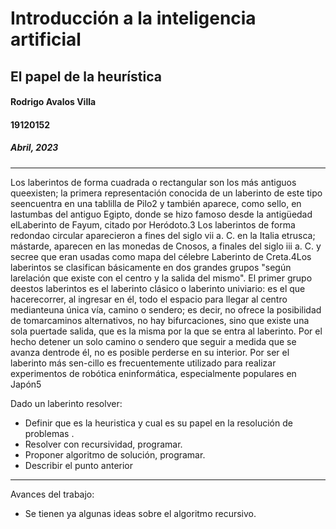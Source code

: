 # Introducción a la inteligencia artificial
## El papel de la heurística


#### Rodrigo Avalos Villa
#### 19120152
##### Abril, 2023
---

Los laberintos de forma cuadrada o rectangular son los más antiguos queexisten; la primera representación conocida de un laberinto de este tipo seencuentra en una tablilla de Pilo2 y también aparece, como sello, en lastumbas del antiguo Egipto, donde se hizo famoso desde la antigüedad elLaberinto de Fayum, citado por Heródoto.3 Los laberintos de forma redondao circular aparecieron a fines del siglo vii a.  C. en la Italia etrusca; mástarde, aparecen en las monedas de Cnosos, a finales del siglo iii a. C. y secree que eran usadas como mapa del célebre Laberinto de Creta.4Los laberintos se clasifican básicamente en dos grandes grupos "según larelación que existe con el centro y la salida del mismo". El primer grupo deestos laberintos es el laberinto clásico o laberinto univiario: es el que hacerecorrer, al ingresar en él, todo el espacio para llegar al centro medianteuna única vía, camino o sendero; es decir, no ofrece la posibilidad de tomarcaminos alternativos, no hay bifurcaciones, sino que existe una sola puertade salida, que es la misma por la que se entra al laberinto. Por el hecho detener un solo camino o sendero que seguir a medida que se avanza dentrode él, no es posible perderse en su interior. Por ser el laberinto más sen-cillo es frecuentemente utilizado para realizar experimentos de robótica eninformática, especialmente populares en Japón5

Dado un laberinto resolver:

- Definir que es la heuristica y cual es su papel en la resolución de problemas .
- Resolver con recursividad, programar.
- Proponer algoritmo de solución, programar.
- Describir el punto anterior

---

Avances del trabajo:

- Se tienen ya algunas ideas sobre el algoritmo recursivo.